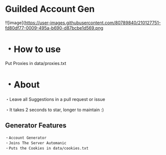 # Guilded Account Gen


!![image](https://user-images.githubusercontent.com/80789840/210127751-fd80df77-0009-495a-b690-d87bcbe1d569.png



# ・How to use
Put Proxies in data/proxies.txt

# ・About

・Leave all Suggestions in a pull request or issue

・It takes 2 seconds to star, longer to maintain :)

## Generator Features
```
・Account Generator
・Joins The Server Automanic
・Puts the Cookies in data/cookies.txt


```





